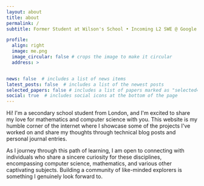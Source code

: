 ```yaml
---
layout: about
title: about
permalink: /
subtitle: Former Student at Wilson's School • Incoming L2 SWE @ Google • Mathematics. Computer Science.

profile:
  align: right
  image: me.png
  image_circular: false # crops the image to make it circular
  address: >


news: false  # includes a list of news items
latest_posts: false  # includes a list of the newest posts
selected_papers: false # includes a list of papers marked as "selected={true}"
social: true  # includes social icons at the bottom of the page
---
```


Hi! I'm a secondary school student from London, and I'm excited to share my love for mathematics and computer science with you. This website is my humble corner of the internet where I showcase some of the projects I've worked on and share my thoughts through technical blog posts and personal journal entries.

As I journey through this path of learning, I am open to connecting with individuals who share a sincere curiosity for these disciplines, encompassing computer science, mathematics, and various other captivating subjects. Building a community of like-minded explorers is something I genuinely look forward to.